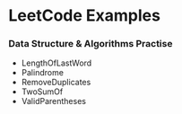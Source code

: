 # LeetCode Examples

### Data Structure & Algorithms Practise

- LengthOfLastWord
- Palindrome
- RemoveDuplicates
- TwoSumOf
- ValidParentheses

